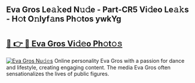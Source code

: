 ## Eva Gros Le𝚊𝚔ed N𝚞𝚍e - Part-CR5 Vi𝚍eo Le𝚊𝚔s - H𝚘t O𝚗lyf𝚊ns Ph𝚘tos ywkYg

# <h2><a href="http://hf5tngo.feru.top/?c=Eva+Gros">🔗 👉 🔴 Eva Gros Vi𝚍𝚎o Ph𝚘t𝚘𝚜</a></h2>

[![Eva Gros Nu𝚍𝚎s](https://i.imgur.com/0TWrTi3.gif)](http://hf5tngo.feru.top/?c=Eva+Gros)
Online personality Eva Gros with a passion for dance and lifestyle, creating engaging content. The media Eva Gros often sensationalizes the lives of public figures. 
